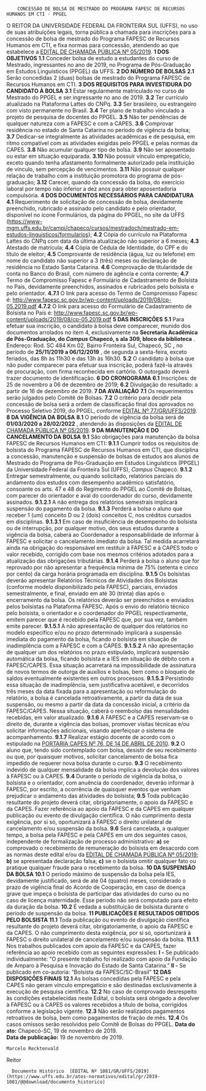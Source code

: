         CONCESSÃO DE BOLSA DE MESTRADO DO PROGRAMA FAPESC DE RECURSOS HUMANOS EM CTI - PPGEL  

 O REITOR DA UNIVERSIDADE FEDERAL DA FRONTEIRA SUL (UFFS), no uso de suas atribuições legais, torna pública a chamada para inscrições para a concessão de bolsa de mestrado do Programa FAPESC de Recursos Humanos em CTI, e fixa normas para concessão, atendendo ao que estabelece a [EDITAL DE CHAMADA PÚBLICA Nº 05/2019](http://www.fapesc.sc.gov.br/chamada-publica-no-052019-programa-fapesccapes-de-recursos-humanos-em-cti-bolsas-de-mestrado-2/).  **1 DOS OBJETIVOS** **1.1**  Conceder bolsa de estudo a estudantes do curso de Mestrado, ingressantes no ano de 2019, no Programa de Pós-Graduação em Estudos Linguísticos (PPGEL) da UFFS.  **2 DO NÚMERO DE BOLSAS** **2.1**  Serão concedidas 2 (duas) bolsas de mestrado do Programa FAPESC de Recursos Humanos em CTI.  **3 DOS REQUISITOS PARA INVESTIDURA DO CANDIDATO À BOLSA** **3.1**  Estar regularmente matriculado no curso de Mestrado do PPGEL e ser ingressante no ano de 2019. **3.2**  Ter currículo atualizado na Plataforma Lattes do CNPq. **3.3**  Ser brasileiro, ou estrangeiro com visto permanente no Brasil. **3.4**  Ter plano de trabalho vinculado a projeto de pesquisa de docentes do PPGEL. **3.5**  Não ter pendências de qualquer natureza com a FAPESC e com a CAPES. **3.6**  Comprovar residência no estado de Santa Catarina no período de vigência da bolsa; **3.7**  Dedicar-se integralmente às atividades acadêmicas e de pesquisa, em ritmo compatível com as atividades exigidas pelo PPGEL e pelas normas da CAPES. **3.8**  Não acumular qualquer tipo de bolsa. **3.9**  Não ser aposentado ou estar em situação equiparada. **3.10**  Não possuir vínculo empregatício, exceto quando tenha afastamento formalmente autorizado pela instituição de vínculo, sem percepção de vencimentos. **3.11**  Não possuir qualquer relação de trabalho com a instituição promotora do programa de pós-graduação; **3.12**  Carecer, quando da concessão da bolsa, do exercício laboral por tempo não inferior a dez anos para obter aposentadoria compulsória.  **4 DOS DOCUMENTOS NECESSÁRIOS PARA CANDIDATURA** **4.1**  Requerimento de solicitação de concessão de bolsa, devidamente preenchido, rubricado e assinado pelo candidato e pelo orientador, disponível no ícone Formulários, da página do PPGEL, no site da UFFS (https://www-mgm.uffs.edu.br/campi/chapeco/cursos/mestradoch/mestrado-em-estudos-linguisticos/formularios); **4.2**  Cópia do currículo na Plataforma Lattes do CNPq com data da última atualização não superior a 6 meses; **4.3**  Atestado de matrícula; **4.4**  Cópia de Cédula de Identidade, do CPF e do título de eleitor; **4.5**  Comprovante de residência (água, luz ou telefone) em nome do candidato não superior a 3 (três) meses ou declaração de residência no Estado Santa Catarina. **4.6**  Comprovação de titularidade de conta no Banco do Brasil, com número de agência e conta corrente; **4.7**  Termo de Compromisso Fapesc e Formulário de Cadastramento de Bolsista no País, devidamente preenchidos, assinados e rubricados pelo bolsista e pelo orientador. **4.7.1**  O link para acesso do Termo de Compromisso Fapesc é: <http://www.fapesc.sc.gov.br/wp-content/uploads/2019/08/cp-05.2019.pdf> **4.7.2**  O link para acesso do Formulário de Cadastramento de Bolsista no País é: <http://www.fapesc.sc.gov.br/wp-content/uploads/2019/08/cp-05.2019.pdf>  **5 DAS INSCRIÇÕES** **5.1**  Para efetuar sua inscrição, o candidato à bolsa deve comparecer, munido dos documentos arrolados no item 4, exclusivamente na **Secretaria Acadêmica de Pós-Graduação, do *Campus*  Chapecó, s** **ala 309, bloco da biblioteca** . Endereço: Rod. SC 484 Km 02, Bairro Fronteira Sul, Chapecó, SC **,**  no período de **25/11/2019 a 06/12/2019** , de segunda a sexta-feira, exceto feriados, das 8h às 11h30 e das 13h às 16h30. **5.2**  O candidato à bolsa que não puder comparecer para efetuar sua inscrição, poderá fazê-la através de procuração, com firma reconhecida em cartório. O outorgado deverá trazer documento de identificação.  **6 DO CRONOGRAMA** **6.1**  Inscrições: de 25 de novembro a 06 de dezembro de 2019; **6.2**  Divulgação do resultado: a partir de 16 de dezembro de 2019.  **7 DA AVALIAÇÃO** **7.1**  Os requerimentos serão julgados pelo Comitê de Bolsas. **7.2**  O critério para decidir pela concessão de bolsa será a ordem de classificação final dos aprovados no Processo Seletivo 2019, do PPGEL, conforme [EDITAL Nº 77/GR/UFFS/2019](https://www.uffs.edu.br/atos-normativos/edital/gr/2019-0077).  **8 DA VIGÊNCIA DA BOLSA** **8.1**  O período de vigência da bolsa será de **01/03/2020 a 28/02/2022** , atendendo às disposições da [EDITAL DE CHAMADA PÚBLICA Nº 05/2019](http://www.fapesc.sc.gov.br/chamada-publica-no-052019-programa-fapesccapes-de-recursos-humanos-em-cti-bolsas-de-mestrado-2/).  **9 DA MANUTENÇÃO E DO CANCELAMENTO DA BOLSA** **9.1**  São obrigações para manutenção da bolsa FAPESC de Recursos Humanos em CTI: **9.1.1**  Cumprir todos os requisitos de bolsista do Programa FAPESC de Recursos Humanos em CTI, que disciplina a concessão, manutenção e suspensão de bolsas de estudos aos alunos de Mestrado do Programa de Pós-Graduação em Estudos Linguísticos (PPGEL) da Universidade Federal da Fronteira Sul (UFFS), *Campus*  Chapecó. **9.1.2**  Entregar semestralmente, ou quando solicitado, relatórios parciais do andamento dos estudos com desempenho acadêmico satisfatório, consoante os arts. 47 e 48 do Regimento do PPGEL ao Comitê de Bolsas, com parecer do orientador e aval do coordenador do curso, devidamente assinados. **9.1.2.1**  A não entrega dos relatórios semestrais implicará suspensão do pagamento da bolsa. **9.1.3**  Perderá a bolsa o aluno que receber 1 (um) conceito D ou 2 (dois) conceitos C, nos créditos cursados em disciplinas. **9.1.3.1**  Em caso de insuficiência de desempenho do bolsista ou de interrupção, por qualquer motivo, dos seus estudos durante a vigência da bolsa, caberá ao Coordenador a responsabilidade de informar à FAPESC e solicitar o cancelamento imediato da bolsa. Tal medida acarretará ainda na obrigação do responsável em restituir à FAPESC e à CAPES todo o valor recebido, corrigido com base nos mesmos critérios adotados para a atualização das obrigações tributárias. **9.1.4**  Perderá a bolsa o aluno que for reprovado por não apresentar a frequência mínima de 75% (setenta e cinco por cento) da carga horária programada em disciplina. **9.1.5**  Os bolsistas deverão apresentar Relatórios Técnicos de Atividades dos Bolsistas (conforme modelo disponibilizado pela FAPESC), parciais, enviados semestralmente, e final, enviado em até 30 (trinta) dias após o encerramento da bolsa. Os relatórios deverão ser preenchidos e enviados pelos bolsistas na Plataforma FAPESC. Após o envio do relatório técnico pelo bolsista, o orientador e o coordenador do PPGEL respectivamente, emitem parecer que é recebido pela FAPESC que, por sua vez, também emite parecer. **9.1.5.1**  A não apresentação de qualquer dos relatórios no modelo específico e/ou no prazo determinado implicará a suspensão imediata do pagamento da bolsa, ficando o bolsista em situação de inadimplência com a FAPESC e com a CAPES. **9.1.5.2**  A não apresentação de qualquer um dos relatórios no prazo estipulado, implicará suspensão automática da bolsa, ficando bolsista e a IES em situação de débito com a FAPESC/CAPES. Essa situação acarretará na impossibilidade de assinatura de novos termos de outorga de auxílios e bolsas, bem como o bloqueio de saldos eventualmente existentes em outros processos. **9.1.5.3**  Persistindo essa situação de inadimplência, sem justificativa aceitável, e decorridos três meses da data fixada para a apresentação ou reformulação do relatório, a bolsa é cancelada retroativamente, a partir da data de sua suspensão, ou mesmo a partir da data da concessão inicial, a critério da FAPESC/CAPES. Nessa situação, caberá o reembolso das mensalidades recebidas, em valor atualizado. **9.1.6**  A FAPESC e a CAPES reservam-se o direito de, durante a vigência das bolsas, promover visitas técnicas e/ou solicitar informações adicionais, visando aperfeiçoar o sistema de acompanhamento. **9.1.7**  Realizar estágio docente de acordo com o estipulado na [PORTARIA CAPES Nº 76, DE 14 DE ABRIL DE 2010](https://www.capes.gov.br/images/stories/download/legislacao/Portaria_076_RegulamentoDS.pdf). **9.2**  O aluno que, tendo sido contemplado com bolsa, desistir de seu recebimento ou que, por quaisquer motivos, solicitar cancelamento de bolsa fica impedido de requerer nova bolsa durante o curso. **9.3**  O recebimento indevido de qualquer mensalidade da bolsa implica a devolução dos valores à FAPESC ou à CAPES. **9.4**  Durante o período de vigência da bolsa, o bolsista e o orientador, com anuência do coordenador, deverão informar à FAPESC, por escrito, a ocorrência de quaisquer eventos que venham prejudicar o andamento das atividades do bolsista; **9.5**  Toda publicação resultante do projeto deverá citar, obrigatoriamente, o apoio da FAPESC e da CAPES. Fazer referência ao apoio da FAPESC e da CAPES em qualquer publicação ou evento de divulgação científica. O não cumprimento desta exigência, por si só, oportunizará à FAPESC o direito unilateral de cancelamento e/ou suspensão da bolsa. **9.6**  Será cancelada, a qualquer tempo, a bolsa pela FAPESC e pela CAPES em um dos seguintes casos, independente de formalização de processo administrativo: **a)**  se comprovado o recebimento de remuneração do bolsista em desacordo com as normas deste edital e/ou da [EDITAL DE CHAMADA PÚBLICA Nº 05/2019](http://www.fapesc.sc.gov.br/chamada-publica-no-052019-programa-fapesccapes-de-recursos-humanos-em-cti-bolsas-de-mestrado-2/); **b)**  se apresentada declaração falsa; **c)**  se o bolsista omitir qualquer fato ou pratique qualquer fraude para o recebimento da bolsa.  **10 DA SUSPENSÃO DA BOLSA** **10.1**  O período máximo de suspensão da bolsa pela IES, devidamente justificado, será de até 04 (quatro) meses, considerado o prazo de vigência final do Acordo de Cooperação, em caso de doença grave que impeça o bolsista de participar das atividades do curso ou no caso de licença maternidade. Esse período não será computado para efeito da duração da bolsa. **10.2**  É vedada a substituição de bolsista durante o período de suspensão da bolsa.  **11 PUBLICAÇÕES E RESULTADOS OBTIDOS PELO BOLSISTA** **11.1**  Toda publicação ou evento de divulgação científica resultante do projeto deverá citar, obrigatoriamente, o apoio da FAPESC e da CAPES. O não cumprimento desta exigência, por si só, oportunizará à FAPESC o direito unilateral de cancelamento e/ou suspensão da bolsa. **11.1.1**  Nos trabalhos publicados com apoio da FAPESC e da CAPES, fazer referência ao apoio recebido com as seguintes expressões: **I -**  Se publicado individualmente: “O presente trabalho foi realizado com apoio da Fundação de Amparo à Pesquisa e Inovação do Estado de Santa Catarina.” **II -**  Se publicado em co-autoria: “Bolsista da FAPESC/SC-Brasil”  **12 DAS DISPOSIÇÕES FINAIS** **12.1**  As bolsas concedidas pela FAPESC e pela CAPES não geram vínculo empregatício e são destinadas exclusivamente à execução de pesquisa científica. **12.2**  No caso de comprovado desrespeito às condições estabelecidas neste Edital, o bolsista será obrigado a devolver à FAPESC ou à CAPES os valores recebidos a título de bolsa, corrigidos conforme a legislação vigente. **12.3**  Não serão realizados pagamentos retroativos de bolsa, bem como pagamentos de fração de mês. **12.4**  Os casos omissos serão resolvidos pelo Comitê de Bolsas do PPGEL.        **Data do ato:** Chapecó-SC, 19 de novembro de 2019.   
 **Data de publicação:**  19 de novembro de 2019. 

    Marcelo Recktenvald   
 Reitor 

      Documento Histórico  [EDITAL Nº 1081/GR/UFFS/2019](https://www.uffs.edu.br/atos-normativos/edital/gr/2019-1081/@@download/documento_historico)     
      